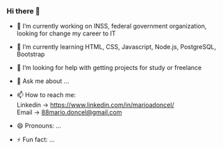 ### Hi there 👋


- 🔭 I’m currently working on INSS, federal government organization, looking for change my career to IT  
- 🌱 I’m currently learning HTML, CSS, Javascript, Node.js, PostgreSQL, Bootstrap

- 🤔 I’m looking for help with getting projects for study or freelance
- 💬 Ask me about ...
- 📫 How to reach me: <br>
             Linkedin -> https://www.linkedin.com/in/marioadoncel/    
             Email    -> 88mario.doncel@gmail.com
- 😄 Pronouns: ...
- ⚡ Fun fact: ...

